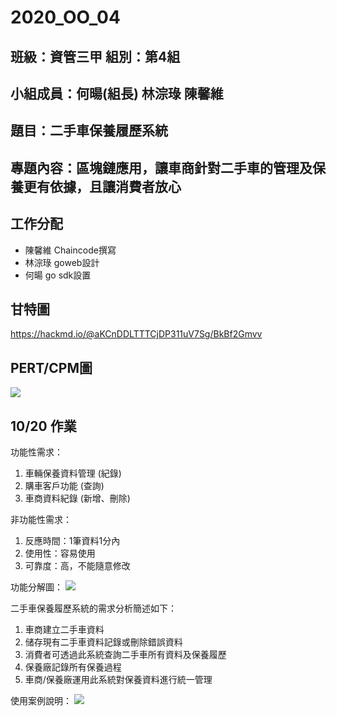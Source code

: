 # 2020_OO_04

## 班級：資管三甲  組別：第4組

## 小組成員：何暘(組長) 林淙琭 陳馨維

## 題目：二手車保養履歷系統

## 專題內容：區塊鏈應用，讓車商針對二手車的管理及保養更有依據，且讓消費者放心

## 工作分配
+ 陳馨維 Chaincode撰寫
+ 林淙琭 goweb設計
+ 何暘 go sdk設置

## 甘特圖

<https://hackmd.io/@aKCnDDLTTTCjDP311uV7Sg/BkBf2Gmvv>

## PERT/CPM圖
![](https://i.imgur.com/MCCJTYz.jpg)


## 10/20 作業

功能性需求：
1. 車輛保養資料管理 (紀錄)
2. 購車客戶功能 (查詢)
3. 車商資料紀錄 (新增、刪除)

非功能性需求：
1. 反應時間：1筆資料1分內
2. 使用性：容易使用
3. 可靠度：高，不能隨意修改
             
功能分解圖：
![](https://i.imgur.com/qYbizew.jpg)

二手車保養履歷系統的需求分析簡述如下：
1. 車商建立二手車資料
2. 储存現有二手車資料記錄或刪除錯誤資料
3. 消費者可透過此系統查詢二手車所有資料及保養履歷
4. 保養廠記錄所有保養過程
5. 車商/保養廠運用此系統對保養資料進行統一管理

使用案例說明：
![](https://i.imgur.com/1h15MMB.jpg)
